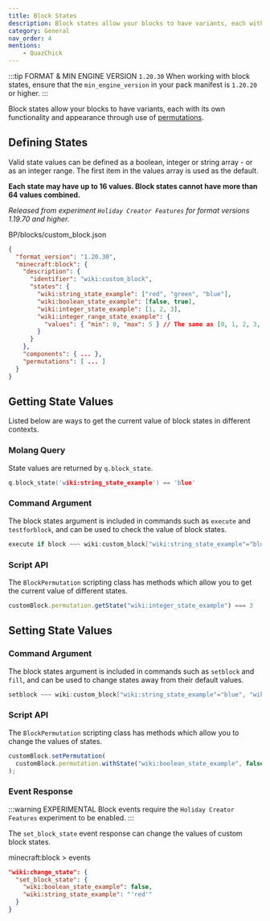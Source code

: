 ```yaml
---
title: Block States
description: Block states allow your blocks to have variants, each with its own functionality and appearance through use of permutations.
category: General
nav_order: 4
mentions:
    - QuazChick
---
```


:::tip FORMAT & MIN ENGINE VERSION `1.20.30`
When working with block states, ensure that the `min_engine_version` in your pack manifest is `1.20.20` or higher.
:::

Block states allow your blocks to have variants, each with its own functionality and appearance through use of [permutations](/blocks/block-permutations).

## Defining States

Valid state values can be defined as a boolean, integer or string array - or as an integer range. The first item in the values array is used as the default.

**Each state may have up to 16 values. Block states cannot have more than 64 values combined.**

_Released from experiment `Holiday Creator Features` for format versions 1.19.70 and higher._

<CodeHeader>BP/blocks/custom_block.json</CodeHeader>

```json
{
  "format_version": "1.20.30",
  "minecraft:block": {
    "description": {
      "identifier": "wiki:custom_block",
      "states": {
        "wiki:string_state_example": ["red", "green", "blue"],
        "wiki:boolean_state_example": [false, true],
        "wiki:integer_state_example": [1, 2, 3],
        "wiki:integer_range_state_example": {
          "values": { "min": 0, "max": 5 } // The same as [0, 1, 2, 3, 4, 5]
        }
      }
    },
    "components": { ... },
    "permutations": [ ... ]
  }
}
```

## Getting State Values

Listed below are ways to get the current value of block states in different contexts.

### Molang Query

State values are returned by `q.block_state`.

```c
q.block_state('wiki:string_state_example') == 'blue'
```

### Command Argument

The block states argument is included in commands such as `execute` and `testforblock`, and can be used to check the value of block states.

```c
execute if block ~~~ wiki:custom_block["wiki:string_state_example"="blue", "wiki:integer_state_example"=4] run kill
```

### Script API

The `BlockPermutation` scripting class has methods which allow you to get the current value of different states.

```js
customBlock.permutation.getState("wiki:integer_state_example") === 3
```

## Setting State Values

### Command Argument

The block states argument is included in commands such as `setblock` and `fill`, and can be used to change states away from their default values.

```c
setblock ~~~ wiki:custom_block["wiki:string_state_example"="blue", "wiki:integer_state_example"=4]
```

### Script API

The `BlockPermutation` scripting class has methods which allow you to change the values of states.

```js
customBlock.setPermutation(
  customBlock.permutation.withState("wiki:boolean_state_example", false)
);
```

### Event Response

:::warning EXPERIMENTAL
Block events require the `Holiday Creator Features` experiment to be enabled.
:::

The `set_block_state` event response can change the values of custom block states.

<CodeHeader>minecraft:block > events</CodeHeader>

```json
"wiki:change_state": {
  "set_block_state": {
    "wiki:boolean_state_example": false,
    "wiki:string_state_example": "'red'"
  }
}
```